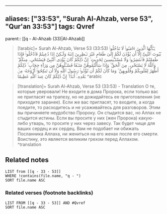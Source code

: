 
---
aliases: ["33:53", "Surah Al-Ahzab, verse 53", "Qur'an 33:53"]
tags: Qvref
---

parent:: [[q - Al-Ahzab (33)|Al-Ahzab]]

> [!arabic]+ Surah Al-Ahzab, Verse 53 (33:53)
> <span class="quran-arabic">يَـٰٓأَيُّهَا ٱلَّذِينَ ءَامَنُوا۟ لَا تَدْخُلُوا۟ بُيُوتَ ٱلنَّبِىِّ إِلَّآ أَن يُؤْذَنَ لَكُمْ إِلَىٰ طَعَامٍ غَيْرَ نَـٰظِرِينَ إِنَىٰهُ وَلَـٰكِنْ إِذَا دُعِيتُمْ فَٱدْخُلُوا۟ فَإِذَا طَعِمْتُمْ فَٱنتَشِرُوا۟ وَلَا مُسْتَـْٔنِسِينَ لِحَدِيثٍ ۚ إِنَّ ذَٰلِكُمْ كَانَ يُؤْذِى ٱلنَّبِىَّ فَيَسْتَحْىِۦ مِنكُمْ ۖ وَٱللَّهُ لَا يَسْتَحْىِۦ مِنَ ٱلْحَقِّ ۚ وَإِذَا سَأَلْتُمُوهُنَّ مَتَـٰعًا فَسْـَٔلُوهُنَّ مِن وَرَآءِ حِجَابٍ ۚ ذَٰلِكُمْ أَطْهَرُ لِقُلُوبِكُمْ وَقُلُوبِهِنَّ ۚ وَمَا كَانَ لَكُمْ أَن تُؤْذُوا۟ رَسُولَ ٱللَّهِ وَلَآ أَن تَنكِحُوٓا۟ أَزْوَٰجَهُۥ مِنۢ بَعْدِهِۦٓ أَبَدًا ۚ إِنَّ ذَٰلِكُمْ كَانَ عِندَ ٱللَّهِ عَظِيمًا</span>
^arabic

> [!translation]+ Surah Al-Ahzab, Verse 53 (33:53) - Translation
> О те, которые уверовали! Не входите в дома Пророка, если только вас не пригласят на трапезу, но не дожидайтесь ее приготовления (не приходите заранее). Если же вас пригласят, то входите, а когда поедите, то расходитесь и не усаживайтесь для разговоров. Этим вы причиняете неудобство Пророку. Он стыдится вас, но Аллах не стыдится истины. Если вы просите у них (жен Пророка) какую-либо утварь, то просите у них через завесу. Так будет чище для ваших сердец и их сердец. Вам не подобает ни обижать Посланника Аллаха, ни жениться на его женах после его смерти. Воистину, это является великим грехом перед Аллахом.
^translation



## Related notes
```dataview
LIST from [[q - 33 - 53]]
WHERE !contains(file.name, "q - ")
SORT file.name ASC
```

### Related verses (footnote backlinks)
```dataview
LIST FROM [[q - 33 - 53]] AND #Qvref
SORT file.name ASC
```

